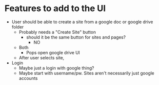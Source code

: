 # Features to add to the UI

- User should be able to create a site from a google doc or google drive folder
  - Probably needs a "Create Site" button
    - should it be the same button for sites and pages?
      - NO
  - Both
    - Pops open google drive UI
  - After user selects site,
- Login
  - Maybe just a login with google thing?
  - Maybe start with username/pw. Sites aren't necessarily just google accounts
